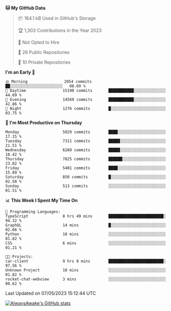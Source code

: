 <!--START_SECTION:waka-->
**🐱 My GitHub Data** 

> 📦 164.1 kB Used in GitHub's Storage 
 > 
> 🏆 1,303 Contributions in the Year 2023
 > 
> 🚫 Not Opted to Hire
 > 
> 📜 26 Public Repositories 
 > 
> 🔑 10 Private Repositories 
 > 
**I'm an Early 🐤** 

```text
🌞 Morning                2954 commits        ██░░░░░░░░░░░░░░░░░░░░░░░   08.69 % 
🌆 Daytime                15190 commits       ███████████░░░░░░░░░░░░░░   44.69 % 
🌃 Evening                14569 commits       ███████████░░░░░░░░░░░░░░   42.86 % 
🌙 Night                  1276 commits        █░░░░░░░░░░░░░░░░░░░░░░░░   03.75 % 
```
📅 **I'm Most Productive on Thursday** 

```text
Monday                   5829 commits        ████░░░░░░░░░░░░░░░░░░░░░   17.15 % 
Tuesday                  7311 commits        █████░░░░░░░░░░░░░░░░░░░░   21.51 % 
Wednesday                6260 commits        █████░░░░░░░░░░░░░░░░░░░░   18.42 % 
Thursday                 7825 commits        ██████░░░░░░░░░░░░░░░░░░░   23.02 % 
Friday                   5401 commits        ████░░░░░░░░░░░░░░░░░░░░░   15.89 % 
Saturday                 850 commits         █░░░░░░░░░░░░░░░░░░░░░░░░   02.50 % 
Sunday                   513 commits         ░░░░░░░░░░░░░░░░░░░░░░░░░   01.51 % 
```


📊 **This Week I Spent My Time On** 

```text
💬 Programming Languages: 
TypeScript               8 hrs 49 mins       ████████████████████████░   94.32 % 
GraphQL                  14 mins             █░░░░░░░░░░░░░░░░░░░░░░░░   02.66 % 
Python                   10 mins             ░░░░░░░░░░░░░░░░░░░░░░░░░   01.82 % 
CSS                      6 mins              ░░░░░░░░░░░░░░░░░░░░░░░░░   01.21 % 

🐱‍💻 Projects: 
car-client               9 hrs 8 mins        ████████████████████████░   97.56 % 
Unknown Project          10 mins             ░░░░░░░░░░░░░░░░░░░░░░░░░   01.82 % 
rocket-chat-webview      3 mins              ░░░░░░░░░░░░░░░░░░░░░░░░░   00.62 % 
```


 Last Updated on 07/05/2023 15:12:44 UTC
<!--END_SECTION:waka-->

[![AlwaysAwake's GitHub stats](https://github-readme-stats.vercel.app/api?username=AlwaysAwake&show_icons=true&theme=github_dark&count_private=true)](https://github.com/AlwaysAwake/AlwaysAwake)
